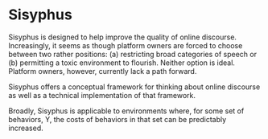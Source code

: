 # Sisyphus

Sisyphus is designed to help improve the quality of online discourse. Increasingly, it seems as though platform owners are forced to choose between two rather positions: (a) restricting broad categories of speech or (b) permitting a toxic environment to flourish. Neither option is ideal. Platform owners, however, currently lack a path forward.

Sisyphus offers a conceptual framework for thinking about online discourse as well as a technical implementation of that framework.

Broadly, Sisyphus is applicable to environments where, for some set of behaviors, Y, the costs of behaviors in that set can be predictably increased.
